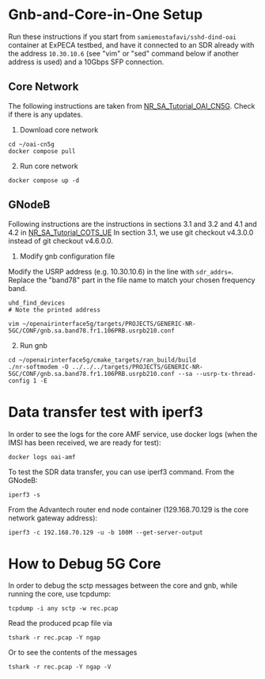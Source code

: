 # Gnb-and-Core-in-One Setup

Run these instructions if you start from `samiemostafavi/sshd-dind-oai` container at ExPECA testbed, and have it connected to an SDR already with the address `10.30.10.6` (see "vim" or "sed" command below if another address is used) and a 10Gbps SFP connection.

## Core Network

The following instructions are taken from [NR_SA_Tutorial_OAI_CN5G](https://gitlab.eurecom.fr/oai/openairinterface5g/-/blob/develop/doc/NR_SA_Tutorial_OAI_CN5G.md). Check if there is any updates.


1) Download core network
```
cd ~/oai-cn5g
docker compose pull
```

2) Run core network
```
docker compose up -d
```

## GNodeB

Following instructions are the instructions in sections 3.1 and 3.2 and 4.1 and 4.2 in [NR_SA_Tutorial_COTS_UE](https://gitlab.eurecom.fr/oai/openairinterface5g/-/blob/develop/doc/NR_SA_Tutorial_COTS_UE.md)
In section 3.1, we use git checkout v4.3.0.0 instead of git checkout v4.6.0.0.

1) Modify gnb configuration file

Modify the USRP address (e.g. 10.30.10.6) in the line with `sdr_addrs=`. Replace the "band78" part in the file name to match your chosen frequency band.
```
uhd_find_devices
# Note the printed address

vim ~/openairinterface5g/targets/PROJECTS/GENERIC-NR-5GC/CONF/gnb.sa.band78.fr1.106PRB.usrpb210.conf
```

2) Run gnb
```
cd ~/openairinterface5g/cmake_targets/ran_build/build
./nr-softmodem -O ../../../targets/PROJECTS/GENERIC-NR-5GC/CONF/gnb.sa.band78.fr1.106PRB.usrpb210.conf --sa --usrp-tx-thread-config 1 -E
```


# Data transfer test with iperf3

In order to see the logs for the core AMF service, use docker logs (when the IMSI has been received, we are ready for test):
```
docker logs oai-amf
```

To test the SDR data transfer, you can use iperf3 command. 
From the GNodeB:
```
iperf3 -s
```

From the Advantech router end node container (129.168.70.129 is the core network gateway address):
```
iperf3 -c 192.168.70.129 -u -b 100M --get-server-output
```


# How to Debug 5G Core

In order to debug the sctp messages between the core and gnb, while running the core, use tcpdump:
```
tcpdump -i any sctp -w rec.pcap
```

Read the produced pcap file via
```
tshark -r rec.pcap -Y ngap
```
Or to see the contents of the messages
```
tshark -r rec.pcap -Y ngap -V
```

